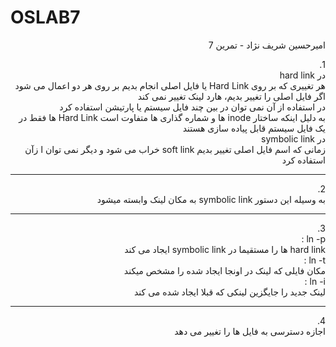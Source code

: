 # OSLAB7
<div dir="rtl">
امیرحسین شریف نژاد - تمرین 7 <br/>
 
1.<br/>
در hard link<br/>
هر تغییری که بر روی Hard Link یا فایل اصلی انجام بدیم بر روی هر دو اعمال می شود<br/>
اگر فایل اصلی را تغییر بدیم، هارد لینک تغییر نمی کند<br/>
در استفاده از آن نمی توان در بین چند فایل سیستم یا پارتیشن استفاده کرد<br/>
به دلیل اینکه ساختار inode ها و شماره گذاری ها متفاوت است Hard Link ها فقط در یک فایل سیستم قابل پیاده سازی هستند<br/>
در symbolic link<br/>
زمانی که اسم فایل اصلی تغییر بدیم soft link خراب می شود و دیگر نمی توان ا زآن استفاده کرد<br/>
 <hr/>
 2.<br/>
به وسیله این دستور symbolic link به مکان لینک وابسته میشود
 <hr/>
 3.<br/>
ln -p :<br/> 
 hard link ها را مستقیما در symbolic link ایجاد می کند<br/>
ln -t :<br/>
 مکان فایلی که لینک در اونجا ایجاد شده را مشخص میکند<br/>
ln -i : <br/>
 لینک جدید را جایگزین لینکی که قبلا ایجاد شده می کند<br/>
 <hr/>
 4.<br/>
 اجازه دسترسی به فایل ها را تغییر می دهد
 </div>
